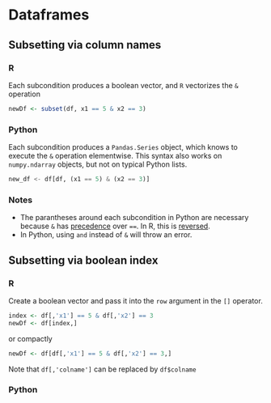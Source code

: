 #  Dataframes

##  Subsetting via column names

### R
Each subcondition produces a boolean vector, and `R` vectorizes the `&` operation
```R
newDf <- subset(df, x1 == 5 & x2 == 3)
```

### Python
Each subcondition produces a `Pandas.Series` object, which knows to execute the `&` operation elementwise.  This syntax also works on `numpy.ndarray` objects, but not on typical Python lists.
```python
new_df <- df[df, (x1 == 5) & (x2 == 3)]
```

### Notes
- The parantheses around each subcondition in Python are necessary because `&` has [precedence](https://docs.python.org/2/reference/expressions.html#evaluation-order) over `==`.  In R, this is [reversed](https://stat.ethz.ch/R-manual/R-devel/library/base/html/Syntax.html).
- In Python, using `and` instead of `&` will throw an error.

##  Subsetting via boolean index

### R
Create a boolean vector and pass it into the `row` argument in the `[]` operator.
```R
index <- df[,'x1'] == 5 & df[,'x2'] == 3
newDf <- df[index,]
```

or compactly
```R
newDf <- df[df[,'x1'] == 5 & df[,'x2'] == 3,]
```

Note that `df[,'colname']` can be replaced by `df$colname`

### Python
```python

```
